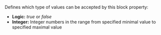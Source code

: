 Defines which type of values can be accepted by this block property:
* **Logic:** _true_ or _false_
* **Integer:** Integer numbers in the range from specified minimal value to specified maximal value